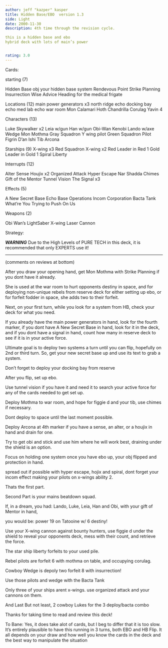 ```yaml
---
author: jeff "kazper" kasper
title: Hidden Base/EBO  version 1.3
side: Light
date: 2000-11-30
description: 4th time through the revision cycle.

this is a hidden base and ebo
hybrid deck with lots of main’s power


rating: 3.0
---
```

Cards: 

starting (7)

Hidden Base obj
your hidden base system
Rendevous Point
Strike Planning
Insurrection
Wise Advice
Heading for the medical frigate

Locations (12)
main power generators x3
north ridge
echo docking bay
echo med lab
echo war room
Mon Calamari
Hoth
Chandrilla
Corulag
Yavin 4

Characters (13)

Luke Skywalker x2
Leia w/gun
Han w/gun
Obi-Wan Kenobi
Lando w/axe
Wedge
Mon Mothma
Gray Squadron Y wing pilot
Green Squadron Pilot
Figrin D’an
Ishi Tib
Arcona

Starships (9)
X-wing x3
Red Squadron X-wing x2
Red Leader in Red 1
Gold Leader in Gold 1
Spiral
Liberty

Interrupts (12)

Alter
Sense
Houjix x2
Organized Attack
Hyper Escape
Nar Shadda Chimes
Gift of the Mentor
Tunnel Vision
The Signal x3

Effects (5)

A New Secret Base
Echo Base Operations
Incom Corporation
Bacta Tank
What’re You Trying to Push On Us

Weapons (2)

Obi Wan’s LightSaber
X-wing Laser Cannon 

Strategy: 



*****WARNING*****
Due to the High Levels of PURE TECH in this deck,
it is recommended that only EXPERTS use it!
*********************

(comments on reviews at bottom)

After you draw your opening hand, get Mon Mothma
with Strike Planning if you dont have it already.

She is used at the war room to hurt opponents
destiny in space, and for deploying non-unique
rebels from reserve deck for either setting
up ebo, or for forfeit fodder in space, she
adds two to their forfeit.

Next, on your first turn, while you look
for a system from HB, check your deck for
what you need.

If you already have the main power generators
in hand, look for the fourth marker, if you
dont have A New Secret Base in hand, look
for it in the deck, and if you dont have a signal
in hand, count how many in reserve deck to
see if it is in your active force.

Ultimate goal is to deploy two systems
a turn until you can flip, hopefully on
2nd or third turn.  So, get your new secret
base up and use its text to grab a system.

Don’t forget to deploy your docking bay from reserve

After you flip, set up ebo.

Use tunnel vision if you have it and need
it to search your active force for any of the
cards needed to get set up.

Deploy Mothma to war room, and hope for figgie d
and your tib, use chimes if necessary.

Dont deploy to space until the last moment
possible.

Deploy Arcona at 4th marker if you have
a sense, an alter, or a houjix in hand and
drain for one.

Try to get obi and stick and use him where
he will work best, draining under the shield
is an option.

Focus on holding one system once you have ebo
up, your obj flipped and protection in hand.

spread out if possible with hyper escape, hojix
and spiral, dont forget your incom effect
making your pilots on x-wings ability 2.

Thats the first part.

Second Part is your mains beatdown squad.

If, in a dream, you had:  Lando, Luke, Leia, Han
and Obi, with your gift of Mentor in hand,

you would be:  power 19 on Tatooine w/ 6 destiny!

Use your X-wing cannon against bounty hunters,
use figgie d under the shield to reveal
your opponents deck, mess with their count,
and retrieve the force.

The star ship liberty forfeits to your used
pile.

Rebel pilots are forfeit 6 with mothma on table,
and occupying corulag.

Cowboy Wedge is depoly two forfeit 8 with insurrection!

Use those pilots and wedge with the Bacta Tank

Only three of your ships arent x-wings.
use organized attack and your cannons on them.

And Last But not least, 2 cowboy Lukes for the 3 deploy/bacta combo

Thanks for taking time to read and review this deck!

To Bane:  Yes, it does take alot of cards, but I beg to differ that it is too slow.  It’s entirely plausible to
have this running in 3 turns, both EBO and HB Flip.
It all depends on your draw and how well you know
the cards in the deck and the best way to manipulate
the situation 